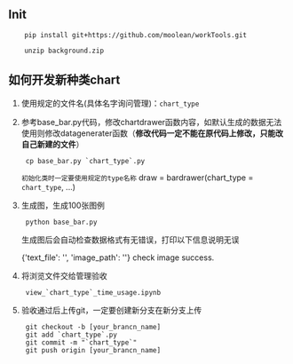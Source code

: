 ## Init
        pip install git+https://github.com/moolean/workTools.git

        unzip background.zip

## 如何开发新种类chart

1. 使用规定的文件名(具体名字询问管理)：`chart_type`

2. 参考base_bar.py代码，修改chartdrawer函数内容，如默认生成的数据无法使用则修改datagenerater函数（**修改代码一定不能在原代码上修改，只能改自己新建的文件**）

    

        cp base_bar.py `chart_type`.py

    `初始化类时一定要使用规定的type名称`
    draw = bardrawer(chart_type = `chart_type`,  ...)

3. 生成图，生成100张图例

        python base_bar.py

    生成图后会自动检查数据格式有无错误，打印以下信息说明无误

    {'text_file': '', 'image_path': ''}
    check image success.

4. 将浏览文件交给管理验收

        view_`chart_type`_time_usage.ipynb

5. 验收通过后上传git，一定要创建新分支在新分支上传

        git checkout -b [your_brancn_name] 
        git add `chart_type`.py
        git commit -m "`chart_type`"
        git push origin [your_brancn_name]
